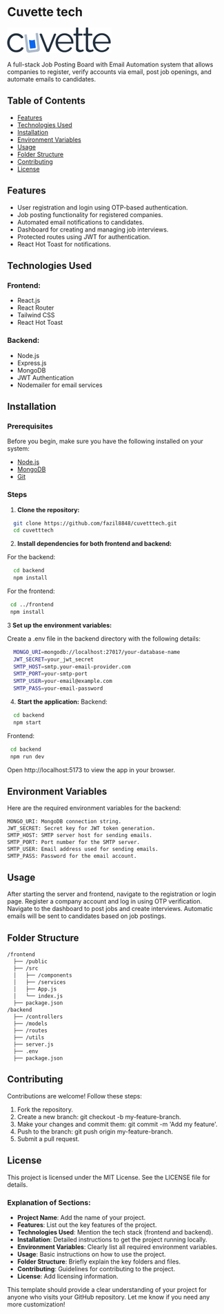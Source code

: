 # Cuvette tech

![Logo](https://github.com/fazil8848/cuvetttech/blob/main/cuvettIcon.svg)

A full-stack Job Posting Board with Email Automation system that allows companies to register, verify accounts via email, post job openings, and automate emails to candidates.

## Table of Contents

- [Features](#features)
- [Technologies Used](#technologies-used)
- [Installation](#installation)
- [Environment Variables](#environment-variables)
- [Usage](#usage)
- [Folder Structure](#folder-structure)
- [Contributing](#contributing)
- [License](#license)

## Features

- User registration and login using OTP-based authentication.
- Job posting functionality for registered companies.
- Automated email notifications to candidates.
- Dashboard for creating and managing job interviews.
- Protected routes using JWT for authentication.
- React Hot Toast for notifications.

## Technologies Used

### Frontend:

- React.js
- React Router
- Tailwind CSS
- React Hot Toast

### Backend:

- Node.js
- Express.js
- MongoDB
- JWT Authentication
- Nodemailer for email services

## Installation

### Prerequisites

Before you begin, make sure you have the following installed on your system:

- [Node.js](https://nodejs.org/)
- [MongoDB](https://www.mongodb.com/)
- [Git](https://git-scm.com/)

### Steps

1. **Clone the repository:**

```bash
  git clone https://github.com/fazil8848/cuvetttech.git
  cd cuvetttech
```

2. **Install dependencies for both frontend and backend:**

For the backend:

```bash
  cd backend
  npm install
```

For the frontend:

```bash
 cd ../frontend
 npm install
```

3 **Set up the environment variables:**

Create a .env file in the backend directory with the following details:

```bash
  MONGO_URI=mongodb://localhost:27017/your-database-name
  JWT_SECRET=your_jwt_secret
  SMTP_HOST=smtp.your-email-provider.com
  SMTP_PORT=your-smtp-port
  SMTP_USER=your-email@example.com
  SMTP_PASS=your-email-password
```

4. **Start the application:**
   Backend:

```bash
  cd backend
  npm start
```

Frontend:

```bash
 cd backend
 npm run dev
```

Open http://localhost:5173 to view the app in your browser.

## Environment Variables

Here are the required environment variables for the backend:

    MONGO_URI: MongoDB connection string.
    JWT_SECRET: Secret key for JWT token generation.
    SMTP_HOST: SMTP server host for sending emails.
    SMTP_PORT: Port number for the SMTP server.
    SMTP_USER: Email address used for sending emails.
    SMTP_PASS: Password for the email account.

## Usage

After starting the server and frontend, navigate to the registration or login page.
Register a company account and log in using OTP verification.
Navigate to the dashboard to post jobs and create interviews.
Automatic emails will be sent to candidates based on job postings.

## Folder Structure

    /frontend
      ├── /public
      ├── /src
      │   ├── /components
      │   ├── /services
      │   ├── App.js
      │   └── index.js
      ├── package.json
    /backend
      ├── /controllers
      ├── /models
      ├── /routes
      ├── /utils
      ├── server.js
      ├── .env
      ├── package.json

## Contributing

Contributions are welcome! Follow these steps:

1.  Fork the repository.
2.  Create a new branch: git checkout -b my-feature-branch.
3.  Make your changes and commit them: git commit -m 'Add my feature'.
4.  Push to the branch: git push origin my-feature-branch.
5.  Submit a pull request.

## License

This project is licensed under the MIT License. See the LICENSE file for details.

### Explanation of Sections:

- **Project Name**: Add the name of your project.
- **Features**: List out the key features of the project.
- **Technologies Used**: Mention the tech stack (frontend and backend).
- **Installation**: Detailed instructions to get the project running locally.
- **Environment Variables**: Clearly list all required environment variables.
- **Usage**: Basic instructions on how to use the project.
- **Folder Structure**: Briefly explain the key folders and files.
- **Contributing**: Guidelines for contributing to the project.
- **License**: Add licensing information.

This template should provide a clear understanding of your project for anyone who visits your GitHub repository. Let me know if you need any more customization!
